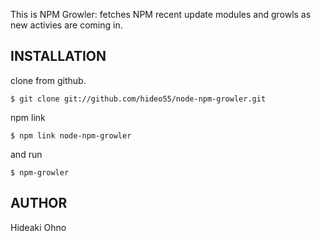 This is NPM Growler: fetches NPM recent update modules and growls as new activies are coming in.

## INSTALLATION

clone from github.

    $ git clone git://github.com/hideo55/node-npm-growler.git

npm link

    $ npm link node-npm-growler

and run

    $ npm-growler

## AUTHOR

Hideaki Ohno